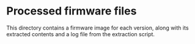 # Processed firmware files

This directory contains a firmware image for each version, along with its extracted contents and a log file from the extraction script.
